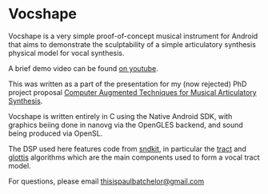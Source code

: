 Vocshape
========

Vocshape is a very simple proof-of-concept musical
instrument for Android that aims to demonstrate
the sculptability of a simple articulatory synthesis
physical model for vocal synthesis.

A brief demo video can be found [on youtube](https://www.youtube.com/watch?v=nyapC6xbS9w).


This was written as a part of the presentation for
my (now rejected) PhD project proposal
[Computer Augmented Techniques for Musical Articulatory Synthesis](https://pbat.ch/wiki/CATFMAS).

Vocshape is written entirely in C using the Native Android
SDK, with graphics beiing done in nanovg via the OpenGLES
backend, and sound being produced via OpenSL.

The DSP used here features code from
[sndkit](https://pbat.ch/sndkit), in particular the
[tract](https://pbat.ch/sndkit/tract) and
[glottis](https://pbat.ch/sndkit/glottis) algorithms
which are the main components used to form a vocal tract
model.

For questions, please email thisispaulbatchelor@gmail.com
